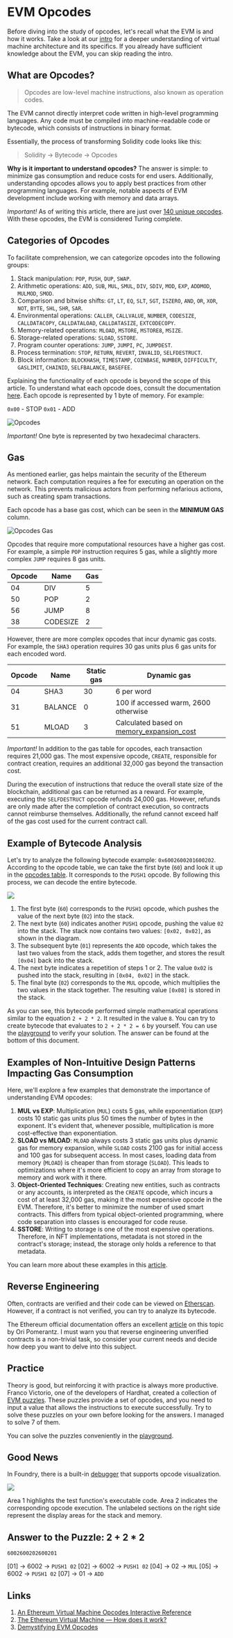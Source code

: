 # EVM Opcodes

Before diving into the study of opcodes, let's recall what the EVM is and how it works. Take a look at our [intro](https://github.com/fullstack-development/blockchain-wiki-en/blob/main/ethereum-virtual-machine/intro/readme.md) for a deeper understanding of virtual machine architecture and its specifics. If you already have sufficient knowledge about the EVM, you can skip reading the intro.

## What are Opcodes?

> Opcodes are low-level machine instructions, also known as operation codes.

The EVM cannot directly interpret code written in high-level programming languages. Any code must be compiled into machine-readable code or bytecode, which consists of instructions in binary format.

Essentially, the process of transforming Solidity code looks like this:
> Solidity → Bytecode → Opcodes

**Why is it important to understand opcodes?** The answer is simple: to minimize gas consumption and reduce costs for end users. Additionally, understanding opcodes allows you to apply best practices from other programming languages. For example, notable aspects of EVM development include working with memory and data arrays.

_Important!_ As of writing this article, there are just over [140 unique opcodes](https://www.evm.codes/?fork=grayGlacier). With these opcodes, the EVM is considered Turing complete.

## Categories of Opcodes

To facilitate comprehension, we can categorize opcodes into the following groups:
1. Stack manipulation: `POP`, `PUSH`, `DUP`, `SWAP`.
2. Arithmetic operations: `ADD`, `SUB`, `MUL`, `SMUL`, `DIV`, `SDIV`, `MOD`, `EXP`, `ADDMOD`, `MULMOD`, `SMOD`.
3. Comparison and bitwise shifts: `GT`, `LT`, `EQ`, `SLT`, `SGT`, `ISZERO`, `AND`, `OR`, `XOR`, `NOT`, `BYTE`, `SHL`, `SHR`, `SAR`.
4. Environmental operations: `CALLER`, `CALLVALUE`, `NUMBER`, `CODESIZE`, `CALLDATACOPY`, `CALLDATALOAD`, `CALLDATASIZE`, `EXTCODECOPY`.
5. Memory-related operations: `MLOAD`, `MSTORE`, `MSTORE8`, `MSIZE`.
6. Storage-related operations: `SLOAD`, `SSTORE`.
7. Program counter operations: `JUMP`, `JUMPI`, `PC`, `JUMPDEST`.
8. Process termination: `STOP`, `RETURN`, `REVERT`, `INVALID`, `SELFDESTRUCT`.
9. Block information: `BLOCKHASH`, `TIMESTAMP`, `COINBASE`, `NUMBER`, `DIFFICULTY`, `GASLIMIT`, `CHAINID`, `SELFBALANCE`, `BASEFEE`.

Explaining the functionality of each opcode is beyond the scope of this article. To understand what each opcode does, consult the documentation [here](https://www.evm.codes/). Each opcode is represented by 1 byte of memory. For example:

`0x00` - STOP
`0x01` - ADD

![Opcodes](./images/opcodes.png)

_Important!_ One byte is represented by two hexadecimal characters.

## Gas

As mentioned earlier, gas helps maintain the security of the Ethereum network. Each computation requires a fee for executing an operation on the network. This prevents malicious actors from performing nefarious actions, such as creating spam transactions.

Each opcode has a base gas cost, which can be seen in the **MINIMUM GAS** column.

![Opcodes Gas](./images/opcodes-gas.png)

Opcodes that require more computational resources have a higher gas cost. For example, a simple `POP` instruction requires 5 gas, while a slightly more complex `JUMP` requires 8 gas units.

| Opcode | Name    | Gas |
| ------ | ------- | --- |
| 04     | DIV     | 5   |
| 50     | POP     | 2   |
| 56     | JUMP    | 8   |
| 38     | CODESIZE| 2   |

However, there are more complex opcodes that incur dynamic gas costs. For example, the `SHA3` operation requires 30 gas units plus 6 gas units for each encoded word.

| Opcode | Name   | Static gas | Dynamic gas |
| ------ | ------ | ---------- | ----------- |
| 04     | SHA3   | 30         | 6 per word  |
| 31     | BALANCE| 0          | 100 if accessed warm, 2600 otherwise |
| 51     | MLOAD  | 3          | Calculated based on [memory_expansion_cost](https://www.evm.codes/about#memoryexpansion) |

_Important!_ In addition to the gas table for opcodes, each transaction requires 21,000 gas. The most expensive opcode, `CREATE`, responsible for contract creation, requires an additional 32,000 gas beyond the transaction cost.

During the execution of instructions that reduce the overall state size of the blockchain, additional gas can be returned as a reward. For example, executing the `SELFDESTRUCT` opcode refunds 24,000 gas. However, refunds are only made after the completion of contract execution, so contracts cannot reimburse themselves. Additionally, the refund cannot exceed half of the gas cost used for the current contract call.

## Example of Bytecode Analysis

Let's try to analyze the following bytecode example: `0x6002600201600202`. According to the opcode table, we can take the first byte (`60`) and look it up in the [opcodes table](https://www.evm.codes/?fork=grayGlacier). It corresponds to the `PUSH1` opcode. By following this process, we can decode the entire bytecode.

![](./images/bytecode-execution.png)

1. The first byte (`60`) corresponds to the `PUSH1` opcode, which pushes the value of the next byte (`02`) into the stack.
2. The next byte (`60`) indicates another `PUSH1` opcode, pushing the value `02` into the stack. The stack now contains two values: `[0x02, 0x02]`, as shown in the diagram.
3. The subsequent byte (`01`) represents the `ADD` opcode, which takes the last two values from the stack, adds them together, and stores the result `[0x04]` back into the stack.
4. The next byte indicates a repetition of steps 1 or 2. The value `0x02` is pushed into the stack, resulting in `[0x04, 0x02]` in the stack.
5. The final byte (`02`) corresponds to the `MUL` opcode, which multiplies the two values in the stack together. The resulting value `[0x08]` is stored in the stack.

As you can see, this bytecode performed simple mathematical operations similar to the equation `2 + 2 * 2`. It resulted in the value `8`. You can try to create bytecode that evaluates to `2 + 2 * 2 = 6` by yourself. You can use the [playground](https://www.evm.codes/playground) to verify your solution. The answer can be found at the bottom of this document.

## Examples of Non-Intuitive Design Patterns Impacting Gas Consumption

Here, we'll explore a few examples that demonstrate the importance of understanding EVM opcodes:

1. **MUL vs EXP**: Multiplication (`MUL`) costs 5 gas, while exponentiation (`EXP`) costs 10 static gas units plus 50 times the number of bytes in the exponent. It's evident that, whenever possible, multiplication is more cost-effective than exponentiation.
2. **SLOAD vs MLOAD**: `MLOAD` always costs 3 static gas units plus dynamic gas for memory expansion, while `SLOAD` costs 2100 gas for initial access and 100 gas for subsequent access. In most cases, loading data from memory (`MLOAD`) is cheaper than from storage (`SLOAD`). This leads to optimizations where it's more efficient to copy an array from storage to memory and work with it there.
3. **Object-Oriented Techniques**: Creating new entities, such as contracts or any accounts, is interpreted as the `CREATE` opcode, which incurs a cost of at least 32,000 gas, making it the most expensive opcode in the EVM. Therefore, it's better to minimize the number of used smart contracts. This differs from typical object-oriented programming, where code separation into classes is encouraged for code reuse.
4. **SSTORE**: Writing to storage is one of the most expensive operations. Therefore, in NFT implementations, metadata is not stored in the contract's storage; instead, the storage only holds a reference to that metadata.

You can learn more about these examples in this [article](https://medium.com/@danielyamagata/understand-evm-opcodes-write-better-smart-contracts-e64f017b619).

## Reverse Engineering

Often, contracts are verified and their code can be viewed on [Etherscan](https://etherscan.io/). However, if a contract is not verified, you can try to analyze its bytecode.

The Ethereum official documentation offers an excellent [article](https://ethereum.org/en/developers/tutorials/reverse-engineering-a-contract/) on this topic by Ori Pomerantz. I must warn you that reverse engineering unverified contracts is a non-trivial task, so consider your current needs and decide how deep you want to delve into this subject.

## Practice

Theory is good, but reinforcing it with practice is always more productive. Franco Victorio, one of the developers of Hardhat, created a collection of [EVM puzzles](https://github.com/fvictorio/evm-puzzles). These puzzles provide a set of opcodes, and you need to input a value that allows the instructions to execute successfully. Try to solve these puzzles on your own before looking for the answers. I managed to solve 7 of them.

You can solve the puzzles conveniently in the [playground](https://www.evm.codes/playground).

## Good News

In Foundry, there is a built-in [debugger](https://book.getfoundry.sh/forge/debugger?highlight=opcode#debugger-layout) that supports opcode visualization.

![](./images/foundry-debagger.png)

Area 1 highlights the test function's executable code.
Area 2 indicates the corresponding opcode execution.
The unlabeled sections on the right side represent the display areas for the stack and memory.

## Answer to the Puzzle: 2 + 2 * 2

```6002600202600201```

[01] -> 6002 -> `PUSH1 02`
[02] -> 6002 -> `PUSH1 02`
[04] -> 02 -> `MUL`
[05] -> 6002 -> `PUSH1 02`
[07] -> 01 -> `ADD`

## Links
1. [An Ethereum Virtual Machine Opcodes Interactive Reference](https://www.evm.codes/)
2. [The Ethereum Virtual Machine — How does it work?](https://medium.com/mycrypto/the-ethereum-virtual-machine-how-does-it-work-9abac2b7c9e)
3. [Demystifying EVM Opcodes](https://www.youtube.com/watch?v=_tcyI_lNvo0&ab_channel=ETHGlobal)
